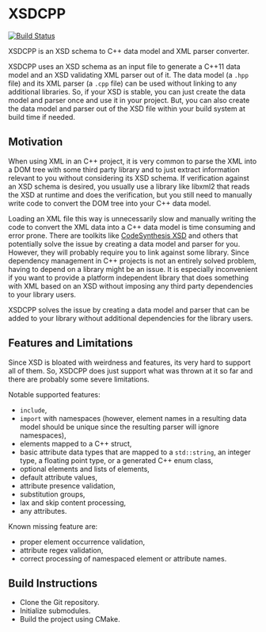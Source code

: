 
# XSDCPP

[![Build Status](http://xaws6t1emwa2m5pr.myfritz.net:8080/buildStatus/icon?job=craflin%2Fxsdcpp%2Fmaster)](http://xaws6t1emwa2m5pr.myfritz.net:8080/job/craflin/job/xsdcpp/job/master/)

XSDCPP is an XSD schema to C++ data model and XML parser converter.

XSDCPP uses an XSD schema as an input file to generate a C++11 data model and an XSD validating XML parser out of it.
The data model (a `.hpp` file) and its XML parser (a `.cpp` file) can be used without linking to any additional libraries.
So, if your XSD is stable, you can just create the data model and parser once and use it in your project.
But, you can also create the data model and parser out of the XSD file within your build system at build time if needed.

## Motivation

When using XML in an C++ project, it is very common to parse the XML into a DOM tree with some third party library and to just extract information relevant to you without considering its XSD schema.
If verification against an XSD schema is desired, you usually use a library like libxml2 that reads the XSD at runtime and does the verification, but you still need to manually write code to convert the DOM tree into your C++ data model.

Loading an XML file this way is unnecessarily slow and manually writing the code to convert the XML data into a C++ data model is time consuming and error prone.
There are toolkits like [CodeSynthesis XSD](https://www.codesynthesis.com/products/xsd/) and others that potentially solve the issue by creating a data model and parser for you.
However, they will probably require you to link against some library.
Since dependency management in C++ projects is not an entirely solved problem, having to depend on a library might be an issue.
It is especially inconvenient if you want to provide a platform independent library that does something with XML based on an XSD without imposing any third party dependencies to your library users.

XSDCPP solves the issue by creating a data model and parser that can be added to your library without additional dependencies for the library users.

## Features and Limitations

Since XSD is bloated with weirdness and features, its very hard to support all of them. 
So, XSDCPP does just support what was thrown at it so far and there are probably some severe limitations.

Notable supported features:
* `include`,
* `import` with namespaces (however, element names in a resulting data model should be unique since the resulting parser will ignore namespaces),
* elements mapped to a C++ struct,
* basic attribute data types that are mapped to a `std::string`, an integer type, a floating point type, or a generated C++ enum class,
* optional elements and lists of elements,
* default attribute values,
* attribute presence validation,
* substitution groups,
* lax and skip content processing,
* any attributes.

Known missing feature are:
* proper element occurrence validation,
* attribute regex validation,
* correct processing of namespaced element or attribute names.

## Build Instructions

* Clone the Git repository.
* Initialize submodules.
* Build the project using CMake.

